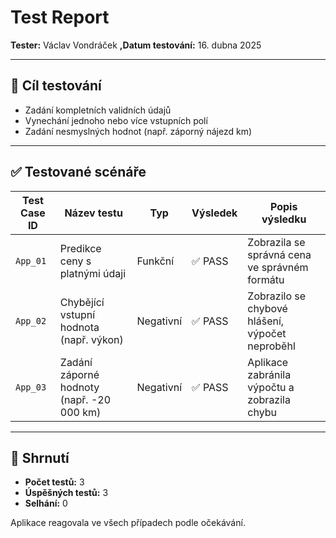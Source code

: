 # Test Report

**Tester:** Václav Vondráček 
**,Datum testování:** 16. dubna 2025   

---

## 🎯 Cíl testování

- Zadání kompletních validních údajů
- Vynechání jednoho nebo více vstupních polí
- Zadání nesmyslných hodnot (např. záporný nájezd km)

---

## ✅ Testované scénáře

| Test Case ID | Název testu                                 | Typ         | Výsledek  | Popis výsledku                                             |
|--------------|----------------------------------------------|-------------|-----------|-------------------------------------------------------------|
| `App_01`     | Predikce ceny s platnými údaji               | Funkční     | ✅ PASS   | Zobrazila se správná cena ve správném formátu              |
| `App_02`     | Chybějící vstupní hodnota (např. výkon)      | Negativní   | ✅ PASS   | Zobrazilo se chybové hlášení, výpočet neproběhl             |
| `App_03`     | Zadání záporné hodnoty (např. -20 000 km)    | Negativní   | ✅ PASS   | Aplikace zabránila výpočtu a zobrazila chybu               |

---

## 🧾 Shrnutí

- **Počet testů:** 3  
- **Úspěšných testů:** 3  
- **Selhání:** 0  

Aplikace reagovala ve všech případech podle očekávání.
